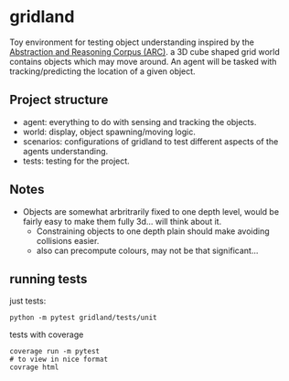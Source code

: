# gridland

Toy environment for testing object understanding inspired by the [Abstraction and Reasoning Corpus (ARC)](https://github.com/fchollet/ARC). a 3D cube shaped grid world contains objects which may move around. An agent will be tasked with tracking/predicting the location of a given object.

## Project structure

- agent: everything to do with sensing and tracking the objects.
- world: display, object spawning/moving logic.
- scenarios: configurations of gridland to test different aspects of the agents understanding.
- tests: testing for the project.

## Notes

- Objects are somewhat arbritrarily fixed to one depth level, would be fairly easy to make them fully 3d... will think about it. 
    - Constraining objects to one depth plain should make avoiding collisions easier.
    - also can precompute colours, may not be that significant...

## running tests

just tests:

```
python -m pytest gridland/tests/unit
```

tests with coverage 
```
coverage run -m pytest
# to view in nice format
covrage html
```